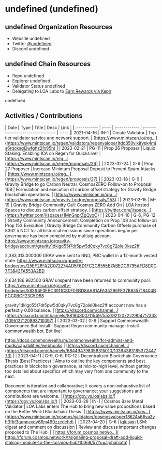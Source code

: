 # undefined (undefined)

## undefined Organization Resources

* Website undefined
* Twitter [@undefined](https://twitter.com/undefined)
* Discord undefined

## undefined Chain Resources

* Repo undefined
* Explorer undefined
* Validator Status undefined
* Delegating to LOA Labs to [Earn Rewards via Keplr](undefined)

undefined 

## Activities / Contributions
| Date | Type | Title | Desc | Link |
| :----------- | :---- | :------------ | :-------------------------------- | :---- || 2021-04-16 | IN-1 | Create Validator | Top tier validator service and network support.  | [https://www.mintscan.io/reg...](https://www.mintscan.io/regen/validators/regenvaloper1tdc350ylkjfvqk4mjs6rqqksgl2wfghz2fx95h) |
| 2023-02-21 | PG-11 | Prop 26 Proposer | Liquid Staking: Enabling ICA on Regen for Quicksilver | [https://www.mintscan.io/reg...](https://www.mintscan.io/regen/proposals/26) |
| 2023-02-24 | G-6 | Prop 27 Proposer | Increase Minimum Proposal Deposit to Prevent Spam Attacks | [https://www.mintscan.io/reg...](https://www.mintscan.io/regen/proposals/27) |
| 2023-03-18 | G-6 | Gravity Bridge to go Carbon Neutral, CosmosZERO Follow-on to Proposal 108 | Formulation and execution of carbon offset strategy for Gravity Bridge blockchain operations.  | [https://www.mintscan.io/gra...](https://www.mintscan.io/gravity-bridge/proposals/153) |
| 2023-02-15 | M-19 | Gravity Bridge Community Call: Cosmos ZERO Add On | LOA hosted Spaces to discuss carbon offset strategy.  | [https://twitter.com/i/space...](https://twitter.com/i/spaces/1MnGnprZgQyxO) |
| 2023-04-10 | G-6, PG-12 | Gravity Community Announcement: Completion on Prop 108 and follow-on Prop 153 Execution | Gravity Bridge Community Carbon Offsets purchase of 8362.5 NCT for all historical emissions since operations began per governance has been completed by multisig account https://www.mintscan.io/gravity-bridge/account/gravity1dklgd55t7dr5pw5d0qky7vc8g72plel0kez2ff

2,383,313.000000 GRAV were sent to RND, PBC wallet in a 12-month vested state.
https://www.mintscan.io/gravity-bridge/txs/25EF28FA2C072274AD5F6D1FC2C8555E7ABEDC9795AFD8D0C7F3843FA553A2BD

2,634,186.982500 GRAV unspent have been returned to community pool.
https://www.mintscan.io/gravity-bridge/txs/58394F0EEC3911C80F0EBD8AA81AFA35296FE37B635718404BFCC0BCF23C5D88

gravity1dklgd55t7dr5pw5d0qky7vc8g72plel0kez2ff account now has a perfectly 0.00 balance. | [https://discord.com/channel...](https://discord.com/channels/881943007115497553/921207222904717333/1095127120893710397) |
| 2023-03-02 | G-6 | Support Commonwealth Governance Bot Install | Support Regen community manager install commonwealth bot. Bot live! 

https://docs.commonwealth.im/commonwealth/for-admins-and-mods/capabilities/webhooks | [https://discord.com/channel...](https://discord.com/channels/684494798358315010/1036438318537244773) |
| 2023-04-11 | G-9, G-6, PG-12 | Decentralized Blockchain Governance Thesis (Best Practices) | Aims to outline the key components and best practices in blockchain governance, at mid-to-high level, without getting too detailed about specifics which may vary from one community to the next.

Document is iterative and collaborative; it covers a non-exhaustive list of components that are important to governance; your suggestions and contributions are welcome. | [https://gov.vs.loalabs.io/](https://gov.vs.loalabs.io/) |
| 2023-03-29 | IN-1 | Cosmos Bare Metal Validator | LOA Labs enters The Hub to bring new value propositions based on the Better World Blockchain Thesis. | [https://www.mintscan.io/cos...](https://www.mintscan.io/cosmos/validators/cosmosvaloper18624s66va2yh3fhf3tamnexdy69m460zzcdchd) |
| 2023-04-20 | G-6 | [Iqlusion](https://twitter.com/iqlusioninc) LSM: digest and comment on discussion | Review and discuss important changes proposed to The Hub.  | [ https://forum.cosmos.netwo...]( https://forum.cosmos.network/t/signaling-proposal-draft-add-liquid-staking-module-to-the-cosmos-hub/10368/57?u=alphabiota) |